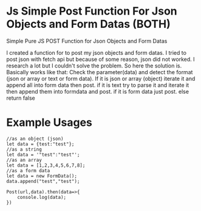 # Js Simple Post Function For Json Objects and Form Datas (BOTH)
Simple Pure JS POST Function for Json Objects and Form Datas

I created a function for to post my json objects and form datas.
I tried to post json with fetch api but because of some reason, json did not worked. I research a lot but I couldn't solve the problem.
So here the solution is.
Basically works like that: Check the parameter(data) and detect the format (json or array or text or form data). If it is json or array (object) iterate it and append all into form data then post.
if it is text try to parse it and iterate it then append them into formdata and post.
if it is form data just post.
else return false
# Example Usages

    //as an object (json)
    let data = {test:"test"};
	//as a string
    let data = '"test":"test"';
    //as an array
    let data = [1,2,3,4,5,6,7,8];
	//as a form data
	let data = new FormData();
    data.append("test","test");

	Post(url,data).then(data=>{
		console.log(data);
	})
    
